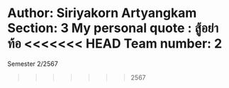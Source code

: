 Author: Siriyakorn Artyangkam
Section: 3 
My personal quote : สู้อย่าท้อ 
<<<<<<< HEAD
Team number: 2 
=======
Semester 2/2567
>>>>>>> 2567
